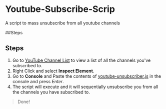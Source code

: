 # Youtube-Subscribe-Scrip
A script to mass unsubscribe from all youtube channels

##Steps
## Steps
1. Go to [YouTube Channel List](https://www.youtube.com/feed/channels) to view a list of all the channels you've subscribed to.
2. Right Click and select **Inspect Element**.
3. Go to **Console** and Paste the contents of [youtube-unsubscriber.js]() in the console and press _Enter_.
4. The script will execute and it will sequentially unsubscribe you from all the channels you have subscribed to.

> Done!
